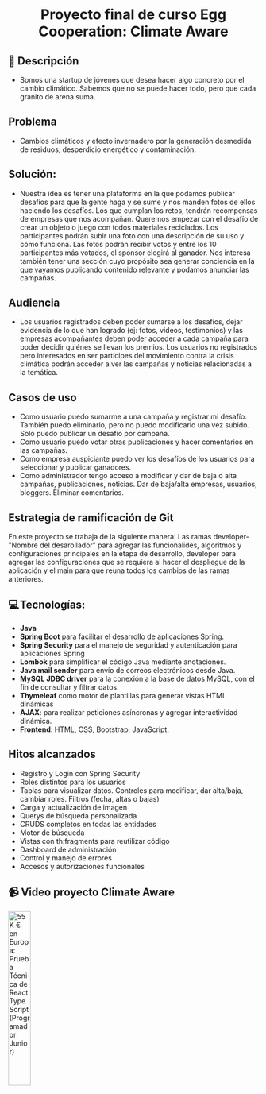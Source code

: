 
<h1 align="center"> Proyecto final de curso Egg Cooperation: <strong>Climate Aware</strong></h1>

## 📝 Descripción
- Somos una startup de jóvenes que desea hacer algo concreto por el cambio climático. Sabemos que no se puede hacer todo, pero que cada granito de arena suma.

## Problema
- Cambios climáticos y efecto invernadero por la generación desmedida de residuos, desperdicio energético y contaminación.

## Solución:
- Nuestra idea es tener una plataforma en la que podamos publicar desafíos para que
la gente haga y se sume y nos manden fotos de ellos haciendo los desafíos. Los que
cumplan los retos, tendrán recompensas de empresas que nos acompañan.
Queremos empezar con el desafío de crear un objeto o juego con todos materiales
reciclados. Los participantes podrán subir una foto con una descripción de su uso y
cómo funciona. Las fotos podrán recibir votos y entre los 10 participantes más
votados, el sponsor elegirá al ganador.
Nos interesa también tener una sección cuyo propósito sea generar conciencia en la
que vayamos publicando contenido relevante y podamos anunciar las campañas.

 ## Audiencia
- Los usuarios registrados deben poder sumarse a los desafíos, dejar evidencia de lo
que han logrado (ej: fotos, videos, testimonios) y las empresas acompañantes deben
poder acceder a cada campaña para poder decidir quiénes se llevan los premios.
Los usuarios no registrados pero interesados en ser partícipes del movimiento contra
la crisis climática podrán acceder a ver las campañas y noticias relacionadas a la
temática.

## Casos de uso

- Como usuario puedo sumarme a una campaña y registrar mi desafío. También
puedo eliminarlo, pero no puedo modificarlo una vez subido. Solo puedo
publicar un desafío por campaña.
- Como usuario puedo votar otras publicaciones y hacer comentarios en las campañas.
- Como empresa auspiciante puedo ver los desafíos de los usuarios para
seleccionar y publicar ganadores.
- Como administrador tengo acceso a modificar y dar de baja o alta campañas, publicaciones, noticias. Dar de baja/alta empresas, usuarios, bloggers. Eliminar comentarios.

## Estrategia de ramificación de Git
En este proyecto se trabaja de la siguiente manera: Las ramas developer-"Nombre del desarollador" para agregar las funcionalides, algoritmos y configuraciones principales en la etapa de desarrollo, developer para agregar las configuraciones que se requiera al hacer el despliegue de la aplicación y el main para que reuna todos los cambios de las ramas anteriores.

## 💻 Tecnologías:
- **Java**
- **Spring Boot** para facilitar el desarrollo de aplicaciones Spring.
- **Spring Security** para el manejo de seguridad y autenticación para aplicaciones Spring
- **Lombok** para simplificar el código Java mediante anotaciones.
- **Java mail sender** para envío de correos electrónicos desde Java.
- **MySQL JDBC driver** para la conexión a la base de datos MySQL, con el fin de consultar y filtrar datos.
- **Thymeleaf** como motor de plantillas para generar vistas HTML dinámicas
- **AJAX**: para realizar peticiones asíncronas y agregar interactividad dinámica.
- **Frontend**: HTML, CSS, Bootstrap, JavaScript.

## Hitos alcanzados
- Registro y Login con Spring Security
- Roles distintos para los usuarios
- Tablas para visualizar datos. Controles para modificar, dar alta/baja, cambiar roles. Filtros (fecha, altas o bajas)
- Carga y actualización de imagen
- Querys de búsqueda personalizada
- CRUDS completos en todas las entidades
- Motor de búsqueda
- Vistas con th:fragments para reutilizar código
- Dashboard de administración
- Control y manejo de errores
- Accesos y autorizaciones funcionales

## 📹 Video proyecto Climate Aware 
<a href='https://www.youtube.com/watch?v=zmA-gG9XiMg&t=1s' target='_blank'>
 <img width='30%' src='https://img.youtube.com/vi/zmA-gG9XiMg/mqdefault.jpg' alt='55K € en Europa: Prueba Técnica de React  TypeScript (Programador Junior)' />
</a>
